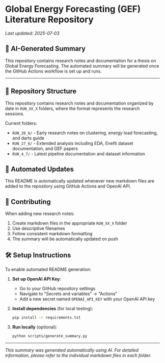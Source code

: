 # Global Energy Forecasting (GEF) Literature Repository

*Last updated: 2025-07-03*

## 🤖 AI-Generated Summary

This repository contains research notes and documentation for a thesis on Global Energy Forecasting. The automated summary will be generated once the GitHub Actions workflow is set up and runs.

---

## 📁 Repository Structure

This repository contains research notes and documentation organized by date in `RUN_XX_X` folders, where the format represents the research sessions.

Current folders:
- `RUN_20_6/` - Early research notes on clustering, energy load forecasting, and darts guide
- `RUN_27_6/` - Extended analysis including EDA, Enefit dataset documentation, and GEF papers
- `RUN_4_7/` - Latest pipeline documentation and dataset information

## 🔄 Automated Updates

This README is automatically updated whenever new markdown files are added to the repository using GitHub Actions and OpenAI API.

## 📝 Contributing

When adding new research notes:
1. Create markdown files in the appropriate `RUN_XX_X` folder
2. Use descriptive filenames
3. Follow consistent markdown formatting
4. The summary will be automatically updated on push

## 🛠️ Setup Instructions

To enable automated README generation:

1. **Set up OpenAI API Key**:
   - Go to your GitHub repository settings
   - Navigate to "Secrets and variables" → "Actions"
   - Add a new secret named `OPENAI_API_KEY` with your OpenAI API key

2. **Install dependencies** (for local testing):
   ```bash
   pip install -r requirements.txt
   ```

3. **Run locally** (optional):
   ```bash
   python scripts/generate_summary.py
   ```

---
*This summary was generated automatically using AI. For detailed information, please refer to the individual markdown files in each folder.*
